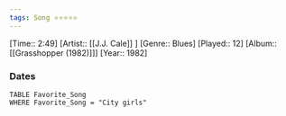 ```yaml
---
tags: Song ⭐⭐⭐⭐⭐ 
---
```

[Time:: 2:49]
[Artist:: [[J.J. Cale]] ]
[Genre:: Blues]
[Played:: 12]
[Album:: [[Grasshopper (1982)]]]
[Year:: 1982]
### Dates
````dataview
TABLE Favorite_Song
WHERE Favorite_Song = "City girls"
````